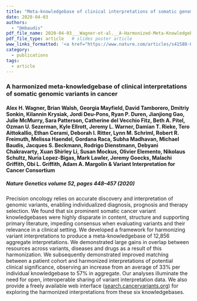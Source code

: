 ```yaml
---
title: "Meta-knowledgebase of clinical interpretations of somatic genomic variants in cancer"
date: 2020-04-03
authors: 
  - "@mbaudis"
pdf_file_name: 2020-04-03___Wagner-et-al.__A-Harmonized-Meta-Knowledgebase-of-Somatic-Cancer-Variants__Nature-Genetics.pdf
pdf_file_type: article   # slides poster article
www_links_formatted: '<a href="https://www.nature.com/articles/s41588-020-0603-8#article-info" target="_blank">[Nature Genetics]</a>' 
category: 
  - publications
tags: 
  - article 
---
```


### A harmonized meta-knowledgebase of clinical interpretations of somatic genomic variants in cancer
#### Alex H. Wagner, Brian Walsh, Georgia Mayfield, David Tamborero, Dmitriy Sonkin, Kilannin Krysiak, Jordi Deu-Pons, Ryan P. Duren, Jianjiong Gao, Julie McMurry, Sara Patterson, Catherine del Vecchio Fitz, Beth A. Pitel, Ozman U. Sezerman, Kyle Ellrott, Jeremy L. Warner, Damian T. Rieke, Tero Aittokallio, Ethan Cerami, Deborah I. Ritter, Lynn M. Schriml, Robert R. Freimuth, Melissa Haendel, Gordana Raca, Subha Madhavan, Michael Baudis, Jacques S. Beckmann, Rodrigo Dienstmann, Debyani Chakravarty, Xuan Shirley Li, Susan Mockus, Olivier Elemento, Nikolaus Schultz, Nuria Lopez-Bigas, Mark Lawler, Jeremy Goecks, Malachi Griffith, Obi L. Griffith, Adam A. Margolin & Variant Interpretation for Cancer Consortium
##### Nature Genetics volume 52, pages 448–457 (2020)

<!--more-->

Precision oncology relies on accurate discovery and interpretation of genomic variants, enabling individualized diagnosis, prognosis and therapy selection. We found that six prominent somatic cancer variant knowledgebases were highly disparate in content, structure and supporting primary literature, impeding consensus when evaluating variants and their relevance in a clinical setting. We developed a framework for harmonizing variant interpretations to produce a meta-knowledgebase of 12,856 aggregate interpretations. We demonstrated large gains in overlap between resources across variants, diseases and drugs as a result of this harmonization. We subsequently demonstrated improved matching between a patient cohort and harmonized interpretations of potential clinical significance, observing an increase from an average of 33% per individual knowledgebase to 57% in aggregate. Our analyses illuminate the need for open, interoperable sharing of variant interpretation data. We also provide a freely available web interface ([search.cancervariants.org](http://search.cancervariants.org)) for exploring the harmonized interpretations from these six knowledgebases.

